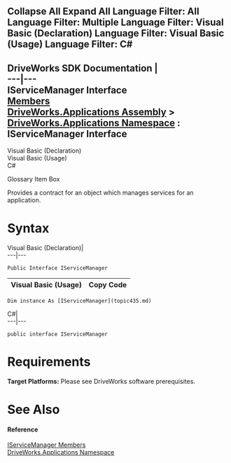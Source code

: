 Collapse All Expand All Language Filter: All  Language Filter: Multiple  Language Filter: Visual Basic (Declaration) Language Filter: Visual Basic (Usage) Language Filter: C#  
---  
DriveWorks SDK Documentation  |   
---|---  
IServiceManager Interface   
[Members](topic436.md)   
[DriveWorks.Applications Assembly](topic13.md) > [DriveWorks.Applications Namespace](topic16.md) : IServiceManager Interface  
---  
  
Visual Basic (Declaration)    
Visual Basic (Usage)    
C# 

Glossary Item Box

Provides a contract for an object which manages services for an application. 

# Syntax

Visual Basic (Declaration)|   
---|---  
      
    
    Public Interface IServiceManager   
  
Visual Basic (Usage)| Copy Code  
---|---  
      
    
    Dim instance As [IServiceManager](topic435.md)  
  
C#|   
---|---  
      
    
    public interface IServiceManager   
  
# Requirements

**Target Platforms:** Please see DriveWorks software prerequisites.

# See Also

#### Reference

[IServiceManager Members](topic436.md)   
[DriveWorks.Applications Namespace](topic16.md)


